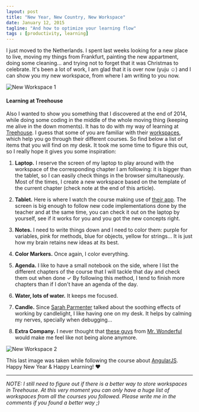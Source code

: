 ```yaml
---
layout: post
title: "New Year, New Country, New Workspace"
date: January 12, 2015
tagline: "And how to optimize your learning flow"
tags : [productivity, learning]
---
```


I just moved to the Netherlands. I spent last weeks looking for a new place to live, moving my things from Frankfurt, painting the new appartment, doing some cleaning... and trying not to forget that it was Christmas to celebrate. It's been a lot of work, I am glad that it is over now (yuju ☺) and I can show you my new workspace, from where I am writing to you now.

![New Workspace 1](http://miriamtocino.github.io/images/posts/new-workspace-1.jpg)

#### Learning at Treehouse

Also I wanted to show you something that I discovered at the end of 2014, while doing some coding in the middle of the whole moving thing (keeping me alive in the down moments). It has to do with my way of learning at [Treehouse](http://teamtreehouse.com/miriamtocino). I guess that some of you are familiar with their [workspaces](http://teamtreehouse.com/workspaces), which help you go through their different courses. So find below a list of items that you will find on my desk. It took me some time to figure this out, so I really hope it gives you some inspiration:

1. **Laptop.** I reserve the screen of my laptop to play around with the workspace of the corresponding chapter I am following: it is bigger than the tablet, so I can easily check things in the browser simultaneously. Most of the times, I create a new workspace based on the template of the current chapter (check note at the end of this article).

2. **Tablet.** Here is where I watch the course making use of [their app](http://teamtreehouse.com/features/ipad-app). The screen is big enough to follow new code implementations done by the teacher and at the same time, you can check it out on the laptop by yourself, see if it works for you and you got the new concepts right.

3. **Notes.** I need to write things down and I need to color them: purple for variables, pink for methods, blue for objects, yellow for strings... It is just how my brain retains new ideas at its best.

4. **Color Markers.** Once again, I color everything.

5. **Agenda.** I like to have a small notebook on the side, where I list the different chapters of the course that I will tackle that day and check them out when done ✓ By following this method, I tend to finish more chapters than if I don't have an agenda of the day.

6. **Water, lots of water.** It keeps me focused.

7. **Candle.** Since [Sarah Parmenter](http://www.sazzy.co.uk/2014/10/working-by-candlelight/) talked about the soothing effects of working by candlelight, I like having one on my desk. It helps by calming my nerves, specially when debugging...

8. **Extra Company.** I never thought that [these guys](http://www.mrwonderfulshop.es/en/vinilo-wonder-we-make-a-great-team.html) from [Mr. Wonderful](http://www.mrwonderfulshop.es/en/) would make me feel like not being alone anymore.

![New Workspace 2](http://miriamtocino.github.io/images/posts/new-workspace-2.jpg)

This last image was taken while following the course about [AngularJS](http://teamtreehouse.com/library/angularjs). Happy New Year & Happy Learning! ♥

- - -

_NOTE: I still need to figure out if there is a better way to store workspaces in Treehouse. At this very moment you can only have a huge list of workspaces from all the courses you followed. Please write me in the comments if you found a better way ;)_

